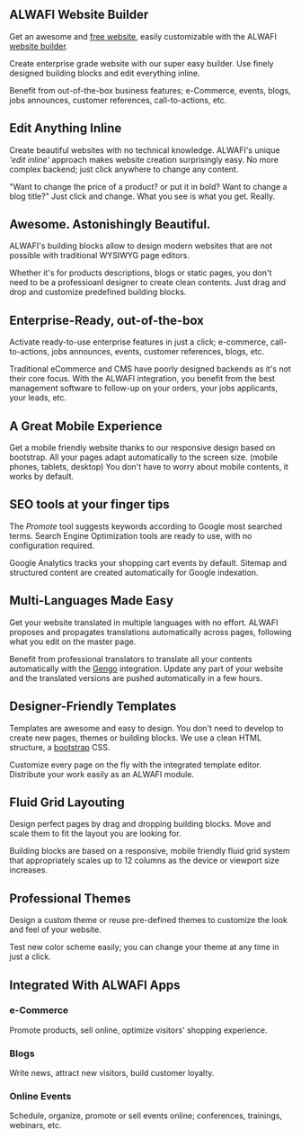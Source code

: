 ALWAFI Website Builder
--------------------

Get an awesome and <a href="https://www.odoo.com/page/website-builder">free website</a>,
easily customizable with the ALWAFI <a href="https://www.odoo.com/page/website-builder">website builder</a>.

Create enterprise grade website with our super easy builder. Use finely
designed building blocks and edit everything inline.

Benefit from out-of-the-box business features; e-Commerce, events, blogs, jobs
announces, customer references, call-to-actions, etc.

Edit Anything Inline
--------------------

Create beautiful websites with no technical knowledge. ALWAFI's unique *'edit
inline'* approach makes website creation surprisingly easy. No more complex
backend; just click anywhere to change any content.

"Want to change the price of a product? or put it in bold? Want to change a
blog title?" Just click and change. What you see is what you get. Really.

Awesome. Astonishingly Beautiful.
---------------------------------

ALWAFI's building blocks allow to design modern websites that are not possible
with traditional WYSIWYG page editors.

Whether it's for products descriptions, blogs or static pages, you don't need
to be a professioanl designer to create clean contents. Just drag and drop and
customize predefined building blocks.

Enterprise-Ready, out-of-the-box
--------------------------------

Activate ready-to-use enterprise features in just a click; e-commerce,
call-to-actions, jobs announces, events, customer references, blogs, etc.

Traditional eCommerce and CMS have poorly designed backends as it's not their
core focus. With the ALWAFI integration, you benefit from the best management
software to follow-up on your orders, your jobs applicants, your leads, etc.

A Great Mobile Experience
-------------------------

Get a mobile friendly website thanks to our responsive design based on
bootstrap. All your pages adapt automatically to the screen size. (mobile
phones, tablets, desktop) You don't have to worry about mobile contents, it
works by default.

SEO tools at your finger tips
-----------------------------

The *Promote* tool suggests keywords according to Google most searched terms.
Search Engine Optimization tools are ready to use, with no configuration
required.

Google Analytics tracks your shopping cart events by default. Sitemap and
structured content are created automatically for Google indexation.

Multi-Languages Made Easy
-------------------------

Get your website translated in multiple languages with no effort. ALWAFI proposes
and propagates translations automatically across pages, following what you edit
on the master page.

Benefit from professional translators to translate all your contents
automatically with the [Gengo](http://gengo.com) integration. Update any part
of your website and the translated versions are pushed automatically in a few
hours.

Designer-Friendly Templates
---------------------------

Templates are awesome and easy to design. You don't need to develop to create
new pages, themes or building blocks. We use a clean HTML structure, a
[bootstrap](http://getbootstrap.com/) CSS.

Customize every page on the fly with the integrated template editor. Distribute
your work easily as an ALWAFI module.

Fluid Grid Layouting
--------------------

Design perfect pages by drag and dropping building blocks. Move and scale them
to fit the layout you are looking for.

Building blocks are based on a responsive, mobile friendly fluid grid system
that appropriately scales up to 12 columns as the device or viewport size
increases.

Professional Themes
-------------------

Design a custom theme or reuse pre-defined themes to customize the look and
feel of your website.

Test new color scheme easily; you can change your theme at any time in just a
click.

Integrated With ALWAFI Apps
-------------------------

### e-Commerce

Promote products, sell online, optimize visitors' shopping experience.


### Blogs

Write news, attract new visitors, build customer loyalty.


### Online Events

Schedule, organize, promote or sell events online; conferences, trainings, webinars, etc.
